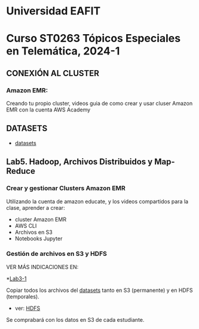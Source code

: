 # Universidad EAFIT
# Curso ST0263 Tópicos Especiales en Telemática, 2024-1

## CONEXIÓN AL CLUSTER

### Amazon EMR:

Creando tu propio cluster, videos guia de como crear y usar cluser Amazon EMR con la cuenta  AWS Academy

## DATASETS

* [datasets](datasets)

## Lab5. Hadoop, Archivos Distribuidos y Map-Reduce

### Crear y gestionar Clusters Amazon EMR

Utilizando la cuenta de amazon educate, y los videos compartidos para la clase, aprender a crear:

* cluster Amazon EMR
* AWS CLI
* Archivos en S3
* Notebooks Jupyter

### Gestión de archivos en S3 y HDFS

VER MÁS INDICACIONES EN:

*[Lab3-1](lab3-1-hdfs-s3.txt)

Copiar todos los archivos del [datasets](datasets) tanto en S3 (permanente) y en HDFS (temporales). 

* ver: [HDFS](01-hdfs)

Se comprabará con los datos en S3 de cada estudiante.